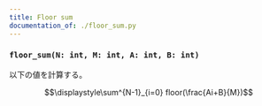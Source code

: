 ```yaml
---
title: Floor sum
documentation_of: ./floor_sum.py
---
```


### `floor_sum(N: int, M: int, A: int, B: int)`

以下の値を計算する。

$$\displaystyle\sum^{N-1}_{i=0} floor(\frac{Ai+B}{M})$$
